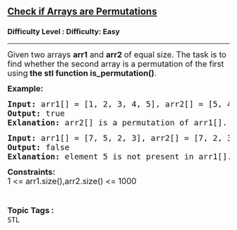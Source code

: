 <h2><a href="https://www.geeksforgeeks.org/problems/check-if-arrays-are-permutations/1?page=1&difficulty=Easy&sortBy=accuracy">Check if Arrays are Permutations</a></h2><h3>Difficulty Level : Difficulty: Easy</h3><hr><div class="problems_problem_content__Xm_eO"><p><span style="font-size: 18px;">Given two arrays&nbsp;<strong>arr1</strong>&nbsp;and&nbsp;<strong>arr2&nbsp;</strong>of equal size. The task is to find whether the second array is a permutation of the first using<strong>&nbsp;the stl function is_permutation()</strong>.</span></p>
<p><strong><span style="font-size: 18px;">Example:</span></strong></p>
<pre><strong><span style="font-size: 18px;">Input: </span></strong><span style="font-size: 18px;">arr1[] = [1, 2, 3, 4, 5], arr2[] = [5, 4, 3, 2, 1]<br><strong>Output: </strong>true<br><strong>Exlanation: </strong>arr2[] is a permutation of arr1[].</span></pre>
<pre><strong><span style="font-size: 18px;">Input: </span></strong><span style="font-size: 18px;">arr1[] = [7, 5, 2, 3], arr2[] = [7, 2, 3]<br><strong>Output: </strong>false<br><strong>Exlanation: </strong>element 5 is not present in arr1[].</span></pre>
<p><span style="font-size: 18px;"><strong>Constraints:</strong><br>1 &lt;= arr1.size(),arr2.size() &lt;= 1000</span></p></div><br><p><span style=font-size:18px><strong>Topic Tags : </strong><br><code>STL</code>&nbsp;